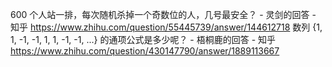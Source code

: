 600 个人站一排，每次随机杀掉一个奇数位的人，几号最安全？ - 灵剑的回答 - 知乎
https://www.zhihu.com/question/55445739/answer/144612718
数列 {1, 1, -1, -1, 1, 1, -1, -1, ...} 的通项公式是多少呢？ - 梧桐鹿的回答 - 知乎
https://www.zhihu.com/question/430147790/answer/1889113667
